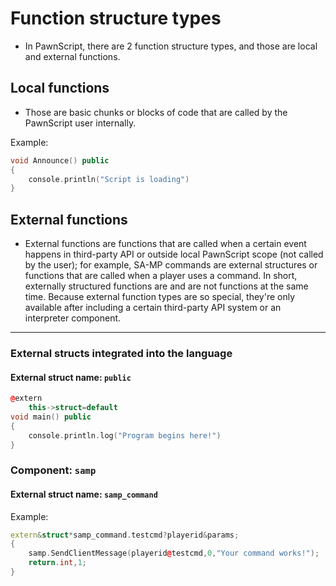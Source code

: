 # Function structure types

- In PawnScript, there are 2 function structure types, and those are local and external functions.

## Local functions

- Those are basic chunks or blocks of code that are called by the PawnScript user internally.

Example:

```cpp
void Announce() public
{
	console.println("Script is loading")
}
```

## External functions

- External functions are functions that are called when a certain event happens in third-party API or outside local PawnScript scope (not called by the user); for example, SA-MP commands are external structures or functions that are called when a player uses a command. In short, externally structured functions are and are not functions at the same time. Because external function types are so special, they're only available after including a certain third-party API system or an interpreter component.

-----------------------------------------------------------------

### External structs integrated into the language

#### External struct name: `public`

```cpp
@extern
	this->struct=default
void main() public
{
	console.println.log("Program begins here!")
}
```

### Component: `samp`

#### External struct name: `samp_command`

Example:

```cpp
extern&struct*samp_command.testcmd?playerid&params;
{
	samp.SendClientMessage(playerid@testcmd,0,"Your command works!");
	return.int,1;
}
```